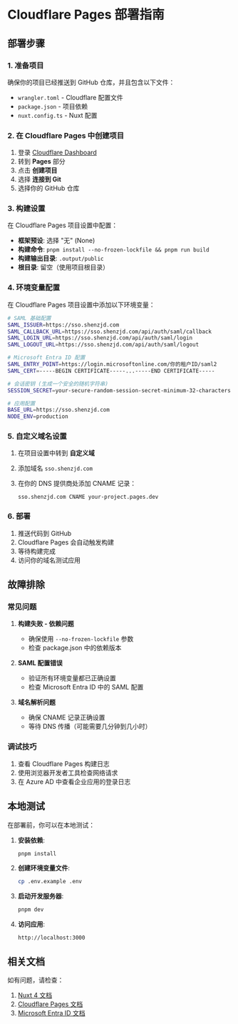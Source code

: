 # Cloudflare Pages 部署指南

## 部署步骤

### 1. 准备项目

确保你的项目已经推送到 GitHub 仓库，并且包含以下文件：

- `wrangler.toml` - Cloudflare 配置文件
- `package.json` - 项目依赖
- `nuxt.config.ts` - Nuxt 配置

### 2. 在 Cloudflare Pages 中创建项目

1. 登录 [Cloudflare Dashboard](https://dash.cloudflare.com)
2. 转到 **Pages** 部分
3. 点击 **创建项目**
4. 选择 **连接到 Git**
5. 选择你的 GitHub 仓库

### 3. 构建设置

在 Cloudflare Pages 项目设置中配置：

- **框架预设**: 选择 "无" (None)
- **构建命令**: `pnpm install --no-frozen-lockfile && pnpm run build`
- **构建输出目录**: `.output/public`
- **根目录**: 留空（使用项目根目录）

### 4. 环境变量配置

在 Cloudflare Pages 项目设置中添加以下环境变量：

```bash
# SAML 基础配置
SAML_ISSUER=https://sso.shenzjd.com
SAML_CALLBACK_URL=https://sso.shenzjd.com/api/auth/saml/callback
SAML_LOGIN_URL=https://sso.shenzjd.com/api/auth/saml/login
SAML_LOGOUT_URL=https://sso.shenzjd.com/api/auth/saml/logout

# Microsoft Entra ID 配置
SAML_ENTRY_POINT=https://login.microsoftonline.com/你的租户ID/saml2
SAML_CERT=-----BEGIN CERTIFICATE-----...-----END CERTIFICATE-----

# 会话密钥 (生成一个安全的随机字符串)
SESSION_SECRET=your-secure-random-session-secret-minimum-32-characters

# 应用配置
BASE_URL=https://sso.shenzjd.com
NODE_ENV=production
```

### 5. 自定义域名设置

1. 在项目设置中转到 **自定义域**
2. 添加域名 `sso.shenzjd.com`
3. 在你的 DNS 提供商处添加 CNAME 记录：

   ```
   sso.shenzjd.com CNAME your-project.pages.dev
   ```

### 6. 部署

1. 推送代码到 GitHub
2. Cloudflare Pages 会自动触发构建
3. 等待构建完成
4. 访问你的域名测试应用

## 故障排除

### 常见问题

1. **构建失败 - 依赖问题**
   - 确保使用 `--no-frozen-lockfile` 参数
   - 检查 package.json 中的依赖版本

2. **SAML 配置错误**
   - 验证所有环境变量都已正确设置
   - 检查 Microsoft Entra ID 中的 SAML 配置

3. **域名解析问题**
   - 确保 CNAME 记录正确设置
   - 等待 DNS 传播（可能需要几分钟到几小时）

### 调试技巧

1. 查看 Cloudflare Pages 构建日志
2. 使用浏览器开发者工具检查网络请求
3. 在 Azure AD 中查看企业应用的登录日志

## 本地测试

在部署前，你可以在本地测试：

1. **安装依赖**:

   ```bash
   pnpm install
   ```

2. **创建环境变量文件**:

   ```bash
   cp .env.example .env
   ```

3. **启动开发服务器**:

   ```bash
   pnpm dev
   ```

4. **访问应用**:

   ```
   http://localhost:3000
   ```

## 相关文档

如有问题，请检查：

1. [Nuxt 4 文档](https://nuxt.com/docs)
2. [Cloudflare Pages 文档](https://developers.cloudflare.com/pages/)
3. [Microsoft Entra ID 文档](https://docs.microsoft.com/azure/active-directory/)
